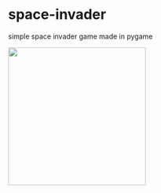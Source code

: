 # space-invader # 
simple space invader game made in pygame

<img src="https://i.imgur.com/ZWLwjrx.gif" width="280">
